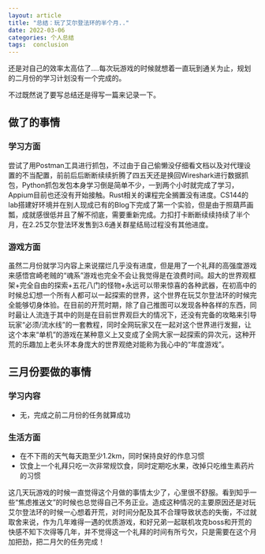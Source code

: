 ```yaml
---
layout: article
title: "总结：玩了艾尔登法环的半个月.."
date: 2022-03-06
categories: 个人总结 
tags:  conclusion
---
```


还是对自己的效率太高估了....每次玩游戏的时候就想着一直玩到通关为止，规划的二月份的学习计划没有一个完成的。

不过既然说了要写总结还是得写一篇来记录一下。

## 做了的事情

### 学习方面

尝试了用Postman工具进行抓包，不过由于自己偷懒没仔细看文档以及对代理设置的不当配置，前前后后断断续续折腾了四五天还是换回Wireshark进行数据抓包，Python抓包发包本身学习倒是简单不少，一到两个小时就完成了学习，Appium目前也还没有开始接触。Rust相关的课程完全搁置没有进度。CS144的lab搭建好环境并在别人现成已有的Blog下完成了第一个实验，但是由于照葫芦画瓢，成就感很低并且了解不彻底，需要重新完成。力扣打卡断断续续持续了半个月，在2.25艾尔登法环发售到3.6通关群星结局过程没有其他进度。

### 游戏方面

虽然二月份就学习内容上来说摆烂几乎没有进度，但是用了一个礼拜的高强度游戏来感悟宫崎老贼的“魂系”游戏也完全不会让我觉得是在浪费时间。超大的世界观框架+完全自由的探索+五花八门的怪物+永远可以带来惊喜的各种武器，在初高中的时候总幻想一个所有人都可以一起探索的世界，这个世界在玩艾尔登法环的时候完全能够切身体验。在目前的开荒时期，除了自己推图可以发现各种各样的东西，同时最让人流连于其中的则是在目前世界观巨大的情况下，还没有完备的攻略来引导玩家“必须/流水线”的一套教程，同时全网玩家又在一起对这个世界进行发掘，让这个本来“单机”的游戏在某种意义上又变成了全网大家一起探索的异次元，这种开荒的乐趣加上老头环本身庞大的世界观绝对能称为我心中的“年度游戏”。

## 三月份要做的事情

### 学习内容

* 无，完成之前二月份的任务就算成功

### 生活方面

* 在不下雨的天气每天跑至少1.2km，同时保持良好的作息习惯
* 饮食上一个礼拜只吃一次非常规饮食，同时定期吃水果，改掉只吃维生素药片的习惯

这几天玩游戏的时候一直觉得这个月做的事情太少了，心里很不舒服。看到知乎一些“焦虑推送文”的时候也总觉得自己不务正业。造成这种情况的主要原因还是对玩艾尔登法环的时候一心想着开荒，对时间分配及其不合理导致状态的失衡，不过就取舍来说，作为几年难得一遇的优质游戏，和好兄弟一起联机攻克boss和开荒的快感不知下次得等几年，并不觉得这一个礼拜的时间有所亏欠，只是需要在这个月加把劲，把二月欠的任务完成！
